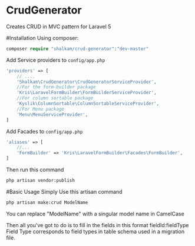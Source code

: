 # CrudGenerator
Creates CRUD in MVC pattern for Laravel 5

#Installation
Using composer:
``` php
composer require "shalkam/crud-generator":"dev-master"
```

Add Service providers to `config/app.php`
``` php
'providers' => [
    // ....
    'Shalkam\CrudGenerator\CrudGeneratorServiceProvider',
    //For the form-builder package
    'Kris\LaravelFormBuilder\FormBuilderServiceProvider',
    //For column sortable package 
    'Kyslik\ColumnSortable\ColumnSortableServiceProvider',
    //For Menu package
    'Menu\MenuServiceProvider',
]
```

Add Facades to `config/app.php`
``` php
'aliases' => [
    //...
    'FormBuilder' => 'Kris\LaravelFormBuilder\Facades\FormBuilder',
]
```

Then run this command
``` sh
php artisan vendor:publish
```

#Basic Usage
Simply Use this artisan command
``` sh
php artisan make:crud ModelName
```
You can replace "ModelName" with a singular model name in CamelCase

Then all you've got to do is to fill in the fields in this format fieldId:fieldType
Field Type corresponds to field types in table schema used in a migration file.
